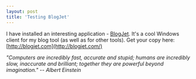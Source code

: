 ```yaml
---
layout: post  
title: 'Testing BlogJet'
---
```

I have installed an interesting application - [BlogJet](http://blogjet.com/). It's a cool Windows client for my blog tool (as well as for other tools). Get your copy here: [http://blogjet.com](http://blogjet.com/)

_"Computers are incredibly fast, accurate and stupid; humans are incredibly slow, inaccurate and brilliant; together they are powerful beyond imagination." -- Albert Einstein_
